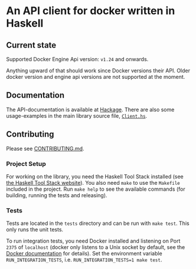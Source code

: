 # An API client for docker written in Haskell

## Current state

Supported Docker Engine Api version: `v1.24` and onwards.

Anything upward of that should work since Docker versions their API.
Older docker version and engine api versions are not supported at the moment.

## Documentation

The API-documentation is available at
[Hackage](https://hackage.haskell.org/package/docker). There are also some
usage-examples in the main library source file,
[`Client.hs`](https://hackage.haskell.org/package/docker/docs/Docker-Client.html).

## Contributing

Please see [CONTRIBUTING.md](CONTRIBUTING.md).

### Project Setup

For working on the library, you need the Haskell Tool Stack installed (see [the
Haskell Tool Stack
website](https://docs.haskellstack.org/en/stable/install_and_upgrade/)). You
also need `make` to use the `Makefile` included in the project. Run `make help`
to see the available commands (for building, running the tests and releasing).

### Tests

Tests are located in the `tests` directory and can be run with `make test`. This
only runs the unit tests.

To run integration tests, you need Docker installed and listening on Port `2375`
of `localhost` (docker only listens to a Unix socket by default, see the [Docker
documentation](https://docs.docker.com/engine/reference/commandline/dockerd/#daemon-socket-option)
for details). Set the environment variable `RUN_INTEGRATION_TESTS`, i.e.
`RUN_INTEGRATION_TESTS=1 make test`.

